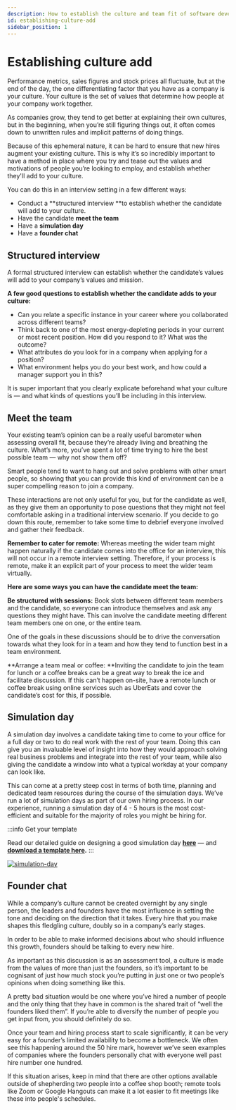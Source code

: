 ```yaml
---
description: How to establish the culture and team fit of software developers.
id: establishing-culture-add
sidebar_position: 1
---
```

# Establishing culture add

Performance metrics, sales figures and stock prices all fluctuate, but at the end of the day, the one differentiating factor that you have as a company is your culture. Your culture is the set of values that determine how people at your company work together.

As companies grow, they tend to get better at explaining their own cultures, but in the beginning, when you’re still figuring things out, it often comes down to unwritten rules and implicit patterns of doing things. 

Because of this ephemeral nature, it can be hard to ensure that new hires augment your existing culture. This is why it’s so incredibly important to have a method in place where you try and tease out the values and motivations of people you’re looking to employ, and establish whether they'll add to your culture.

You can do this in an interview setting in a few different ways:

* Conduct a **structured interview **to establish whether the candidate will add to your culture. 
* Have the candidate **meet the team**
* Have a **simulation day**
* Have a **founder chat**


## Structured interview

A formal structured interview can establish whether the candidate’s values will add to your company’s values and mission.

**A few good questions to establish whether the candidate adds to your culture:**


* Can you relate a specific instance in your career where you collaborated across different teams? 
* Think back to one of the most energy-depleting periods in your current or most recent position. How did you respond to it? What was the outcome?
* What attributes do you look for in a company when applying for a position?
* What environment helps you do your best work, and how could a manager support you in this?

It is super important that you clearly explicate beforehand what your culture is — and what kinds of questions you’ll be including in this interview.

## Meet the team

Your existing team’s opinion can be a really useful barometer when assessing overall fit, because they’re already living and breathing the culture. What’s more, you’ve spent a lot of time trying to hire the best possible team — why not show them off? 

Smart people tend to want to hang out and solve problems with other smart people, so showing that you can provide this kind of environment can be a super compelling reason to join a company.

These interactions are not only useful for you, but for the candidate as well, as they give them an opportunity to pose questions that they might not feel comfortable asking in a traditional interview scenario. If you decide to go down this route, remember to take some time to debrief everyone involved and gather their feedback.

**Remember to cater for remote:** Whereas meeting the wider team might happen naturally if the candidate comes into the office for an interview, this will not occur in a remote interview setting. Therefore, if your process is remote, make it an explicit part of your process to meet the wider team virtually. 

**Here are some ways you can have the candidate meet the team:**

**Be structured with sessions:** Book slots between different team members and the candidate, so everyone can introduce themselves and ask any questions they might have. This can involve the candidate meeting different team members one on one, or the entire team. 

One of the goals in these discussions should be to drive the conversation towards what they look for in a team and how they tend to function best in a team environment.

**Arrange a team meal or coffee: **Inviting the candidate to join the team for lunch or a coffee breaks can be a great way to break the ice and facilitate discussion. If this can’t happen on-site, have a remote lunch or coffee break using online services such as UberEats and cover the candidate’s cost for this, if possible. 


## Simulation day

A simulation day involves a candidate taking time to come to your office for a full day or two to do real work with the rest of your team. Doing this can give you an invaluable level of insight into how they would approach solving real business problems and integrate into the rest of your team, while also giving the candidate a window into what a typical workday at your company can look like.

This can come at a pretty steep cost in terms of both time, planning and dedicated team resources during the course of the simulation days. We’ve run a lot of simulation days as part of our own hiring process. In our experience, running a simulation day of 4 - 5 hours is the most cost-efficient and suitable for the majority of roles you might be hiring for. 

:::info Get your template

Read our detailed guide on designing a good simulation day **[here](https://www.offerzen.com/blog/how-offerzen-runs-simulation-days-to-grow-an-epic-team)** — and **[download a template here](https://docs.google.com/document/d/1E6O6fkLL_zStDfb79-QKvoZKxWj86X_sdTqMWfqnkoA/copy).**
:::

[![simulation-day](pathname:///img/assets/simulation-day.svg)](https://www.offerzen.com/blog/how-offerzen-runs-simulation-days-to-grow-an-epic-team) 


## Founder chat

While a company’s culture cannot be created overnight by any single person, the leaders and founders have the most influence in setting the tone and deciding on the direction that it takes. Every hire that you make shapes this fledgling culture, doubly so in a company’s early stages. 

In order to be able to make informed decisions about who should influence this growth, founders should be talking to every new hire.

As important as this discussion is as an assessment tool, a culture is made from the values of more than just the founders, so it’s important to be cognisant of just how much stock you’re putting in just one or two people’s opinions when doing something like this. 

A pretty bad situation would be one where you’ve hired a number of people and the only thing that they have in common is the shared trait of “well the founders liked them”. If you’re able to diversify the number of people you get input from, you should definitely do so.

Once your team and hiring process start to scale significantly, it can be very easy for a founder’s limited availability to become a bottleneck. We often see this happening around the 50 hire mark, however we’ve seen examples of companies where the founders personally chat with everyone well past hire number one hundred. 

If this situation arises, keep in mind that there are other options available outside of shepherding two people into a coffee shop booth; remote tools like Zoom or Google Hangouts can make it a lot easier to fit meetings like these into people's schedules.
